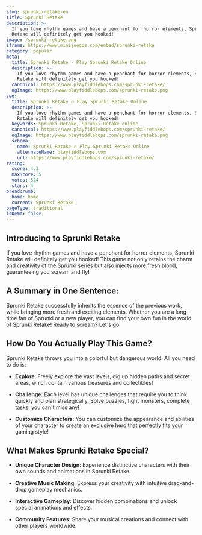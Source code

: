 ```yaml
---
slug: sprunki-retake-en
title: Sprunki Retake
description: >-
  If you love rhythm games and have a penchant for horror elements, Sprunki
  Retake will definitely get you hooked!
image: /sprunki-retake.png
iframe: https://www.minijuegos.com/embed/sprunki-retake
category: popular
meta:
  title: Sprunki Retake - Play Sprunki Retake Online
  description: >-
    If you love rhythm games and have a penchant for horror elements, Sprunki
    Retake will definitely get you hooked!
  canonical: https://www.playfiddlebops.com/sprunki-retake/
  ogImage: https://www.playfiddlebops.com/sprunki-retake.png
seo:
  title: Sprunki Retake 🔥 Play Sprunki Retake Online
  description: >-
    If you love rhythm games and have a penchant for horror elements, Sprunki
    Retake will definitely get you hooked!
  keywords: Sprunki Retake, Sprunki Retake online
  canonical: https://www.playfiddlebops.com/sprunki-retake/
  ogImage: https://www.playfiddlebops.com/sprunki-retake.png
  schema:
    name: Sprunki Retake 🔥 Play Sprunki Retake Online
    alternateName: playfiddlebops.com
    url: https://www.playfiddlebops.com/sprunki-retake/
rating:
  score: 4.3
  maxScore: 5
  votes: 524
  stars: 4
breadcrumb:
  home: home
  current: Sprunki Retake
pageType: traditional
isDemo: false
---
```


## Introducing to Sprunki Retake

If you love rhythm games and have a penchant for horror elements, Sprunki Retake will definitely get you hooked! This game not only retains the charm and creativity of the Sprunki series but also injects more fresh blood, guaranteeing you scream and fly!

## A Summary in One Sentence:

Sprunki Retake successfully inherits the essence of the previous work, while bringing more fresh and exciting elements. Whether you are a long-time fan of Sprunki or a new player, you can find your own fun in the world of Sprunki Retake! Ready to scream? Let's go!

## How Do You Actually Play This Game?

Sprunki Retake throws you into a colorful but dangerous world. All you need to do is:

- **Explore**: Freely explore the vast levels, dig up hidden paths and secret areas, which contain various treasures and collectibles!

- **Challenge**: Each level has unique challenges that require you to think quickly and plan strategically. Solve puzzles, fight monsters, complete tasks, you can't miss any!

- **Customize Characters**: You can customize the appearance and abilities of your character to create an exclusive hero that perfectly fits your gaming style!

## What Makes Sprunki Retake Special?

- **Unique Character Design**: Experience distinctive characters with their own sounds and animations in Sprunki Retake.

- **Creative Music Making**: Express your creativity with intuitive drag-and-drop gameplay mechanics.

- **Interactive Gameplay**: Discover hidden combinations and unlock special animations and effects.

- **Community Features**: Share your musical creations and connect with other players worldwide.
